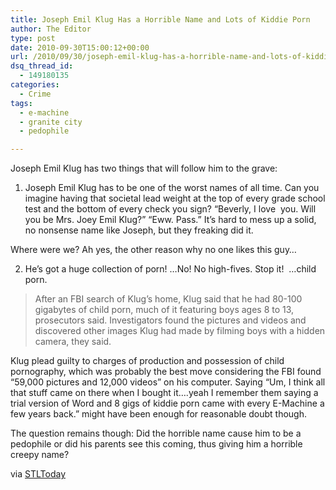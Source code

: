 ```yaml
---
title: Joseph Emil Klug Has a Horrible Name and Lots of Kiddie Porn
author: The Editor
type: post
date: 2010-09-30T15:00:12+00:00
url: /2010/09/30/joseph-emil-klug-has-a-horrible-name-and-lots-of-kiddie-porn/
dsq_thread_id:
  - 149180135
categories:
  - Crime
tags:
  - e-machine
  - granite city
  - pedophile

---
```

Joseph Emil Klug has two things that will follow him to the grave:

1. Joseph Emil Klug has to be one of the worst names of all time. Can you imagine having that societal lead weight at the top of every grade school test and the bottom of every check you sign? &#8220;Beverly, I love  you. Will you be Mrs. Joey Emil Klug?&#8221; &#8220;Eww. Pass.&#8221; It&#8217;s hard to mess up a solid, no nonsense name like Joseph, but they freaking did it.

Where were we? Ah yes, the other reason why no one likes this guy&#8230;

2. He&#8217;s got a huge collection of porn! &#8230;No! No high-fives. Stop it!  &#8230;child porn.

> After an FBI search of Klug&#8217;s home, Klug said that he had 80-100 gigabytes of child porn, much of it featuring boys ages 8 to 13, prosecutors said. Investigators found the pictures and videos and discovered other images Klug had made by filming boys with a hidden camera, they said.

Klug plead guilty to charges of production and possession of child pornography, which was probably the best move considering the FBI found &#8220;59,000 pictures and 12,000 videos&#8221; on his computer. Saying &#8220;Um, I think all that stuff came on there when I bought it&#8230;.yeah I remember them saying a trial version of Word and 8 gigs of kiddie porn came with every E-Machine a few years back.&#8221; might have been enough for reasonable doubt though.

The question remains though: Did the horrible name cause him to be a pedophile or did his parents see this coming, thus giving him a horrible creepy name?

via <a href="http://www.stltoday.com/news/local/crime-and-courts/article_97d90dc0-cc18-11df-90e3-00127992bc8b.html" target="_blank">STLToday</a>